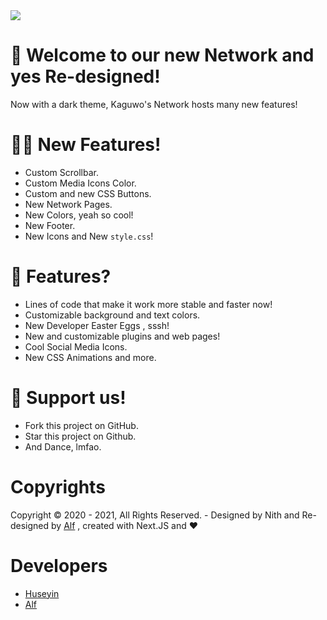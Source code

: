 <img src="https://cdn.discordapp.com/attachments/770554740923695106/984542609068396604/chrome_TJ8g9NLWJb.png" />

# 📝 Welcome to our new Network and yes Re-designed!

Now with a dark theme, Kaguwo's ​​Network hosts many new features!

# 💁‍♂️ New Features!
- Custom Scrollbar.
- Custom Media Icons Color.
- Custom and new CSS Buttons.
- New Network Pages.
- New Colors, yeah so cool!
- New Footer.
- New Icons and New <code>style.css</code>!


# 📩 Features?
- Lines of code that make it work more stable and faster now!
- Customizable background and text colors.
- New Developer Easter Eggs , sssh!
- New and customizable plugins and web pages!
- Cool Social Media Icons.
- New CSS Animations and more.

# 🙏 Support us!
- Fork this project on GitHub.
- Star this project on Github.
- And Dance, lmfao.


# Copyrights

Copyright © 2020 - 2021, All Rights Reserved. - Designed by Nith and Re-designed by <a href="https://github.com/alfredsaveron">Alf</a> , created with Next.JS and ❤️


# Developers

- <a href="https://nith.codes">Huseyin</a>
- <a href="https://alfsaveron.me">Alf</a>
